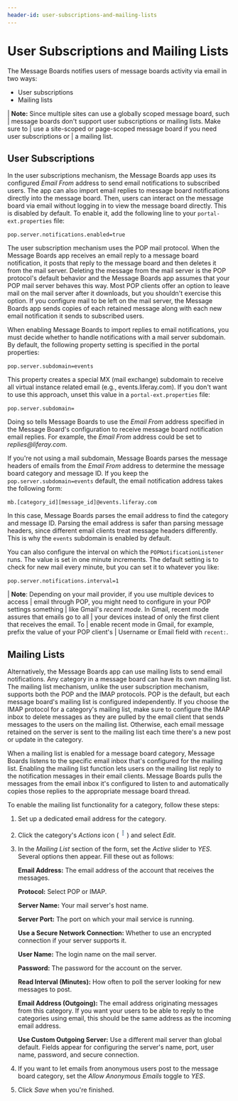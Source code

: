 ```yaml
---
header-id: user-subscriptions-and-mailing-lists
---
```


# User Subscriptions and Mailing Lists

The Message Boards notifies users of message boards activity via email in two
ways:

-   User subscriptions
-   Mailing lists

| **Note:** Since multiple sites can use a globally scoped message board, such
| message boards don't support user subscriptions or mailing lists. Make sure to
| use a site-scoped or page-scoped message board if you need user subscriptions or
| a mailing list.

## User Subscriptions

In the user subscriptions mechanism, the Message Boards app uses its configured 
*Email From* address to send email notifications to subscribed users. The app 
can also import email replies to message board notifications directly into the
message board. Then, users can interact on the message board via email without
logging in to view the message board directly. This is disabled by default. To
enable it, add the following line to your `portal-ext.properties` file: 

    pop.server.notifications.enabled=true

The user subscription mechanism uses the POP mail protocol. When the Message 
Boards app receives an email reply to a message board notification, it posts 
that reply to the message board and then deletes it from the mail server. 
Deleting the message from the mail server is the POP protocol's default behavior 
and the Message Boards app assumes that your POP mail server behaves this way. 
Most POP clients offer an option to leave mail on the mail server after it 
downloads, but you shouldn't exercise this option. If you configure mail to be 
left on the mail server, the Message Boards app sends copies of each retained 
message along with each new email notification it sends to subscribed users. 

When enabling Message Boards to import replies to email notifications, you must 
decide whether to handle notifications with a mail server subdomain. By default, 
the following property setting is specified in the portal properties: 

    pop.server.subdomain=events

This property creates a special MX (mail exchange) subdomain to receive all
virtual instance related email (e.g., events.liferay.com). If you don't want to
use this approach, unset this value in a `portal-ext.properties` file: 

    pop.server.subdomain= 

Doing so tells Message Boards to use the *Email From* address specified in the 
Message Board's configuration to receive message board notification email 
replies. For example, the *Email From* address could be set to 
*replies\@liferay.com*. 

If you're not using a mail subdomain, Message Boards parses the message headers 
of emails from the *Email From* address to determine the message board category 
and message ID. If you keep the `pop.server.subdomain=events` default, the email 
notification address takes the following form:

    mb.[category_id][message_id]@events.liferay.com

In this case, Message Boards parses the email address to find the category and 
message ID. Parsing the email address is safer than parsing message headers, 
since different email clients treat message headers differently. This is why the 
`events` subdomain is enabled by default. 

You can also configure the interval on which the `POPNotificationListener` runs. 
The value is set in one minute increments. The default setting is to check for 
new mail every minute, but you can set it to whatever you like: 

    pop.server.notifications.interval=1

| **Note**: Depending on your mail provider, if you use multiple devices to access
| email through POP, you might need to configure in your POP settings something
| like Gmail's *recent mode*. In Gmail, recent mode assures that emails go to all
| your devices instead of only the first client that receives the email. To
| enable recent mode in Gmail, for example, prefix the value of your POP client's
| Username or Email field with `recent:`.

## Mailing Lists

Alternatively, the Message Boards app can use mailing lists to send email 
notifications. Any category in a message board can have its own mailing list. 
The mailing list mechanism, unlike the user subscription mechanism, supports 
both the POP and the IMAP protocols. POP is the default, but each message 
board's mailing list is configured independently. If you choose the IMAP 
protocol for a category's mailing list, make sure to configure the IMAP inbox to 
delete messages as they are pulled by the email client that sends messages to 
the users on the mailing list. Otherwise, each email message retained on the 
server is sent to the mailing list each time there's a new post or update in the 
category. 

When a mailing list is enabled for a message board category, Message Boards 
listens to the specific email inbox that's configured for the mailing list. 
Enabling the mailing list function lets users on the mailing list reply to the 
notification messages in their email clients. Message Boards pulls the messages 
from the email inbox it's configured to listen to and automatically copies those 
replies to the appropriate message board thread. 

To enable the mailing list functionality for a category, follow these steps:

1.  Set up a dedicated email address for the category. 

2.  Click the category's *Actions* icon
    (![Actions](../../../../images/icon-actions.png)) and select *Edit*. 

3.  In the *Mailing List* section of the form, set the *Active* slider to *YES*. 
    Several options then appear. Fill these out as follows: 

    **Email Address:** The email address of the account that receives the 
    messages. 

    **Protocol:** Select POP or IMAP.

    **Server Name:** Your mail server's host name. 

    **Server Port:** The port on which your mail service is running.

    **Use a Secure Network Connection:** Whether to use an encrypted 
    connection if your server supports it. 

    **User Name:** The login name on the mail server. 

    **Password:** The password for the account on the server. 

    **Read Interval (Minutes):** How often to poll the server looking for new
    messages to post. 

    **Email Address (Outgoing):** The email address originating messages from
    this category. If you want your users to be able to reply to the categories
    using email, this should be the same address as the incoming email address. 

    **Use Custom Outgoing Server:** Use a different mail server than global
    default. Fields appear for configuring the server's name, port, user name,
    password, and secure connection. 

4.  If you want to let emails from anonymous users post to the message board 
    category, set the *Allow Anonymous Emails* toggle to *YES*. 

5.  Click *Save* when you're finished. 
